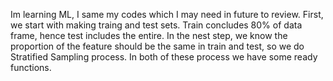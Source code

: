 Im learning ML, I same my codes which I may need in future to review. 
First, we start with making traing and test sets. Train concludes 80% of data frame, hence test includes the entire. 
In the nest step, we know the proportion of the feature should be the same in train and test, so we do Stratified Sampling process. In both of these process we have some ready functions.

